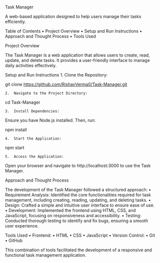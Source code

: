 Task Manager

A web-based application designed to help users manage their tasks efficiently.

Table of Contents
	•	Project Overview
	•	Setup and Run Instructions
	•	Approach and Thought Process
	•	Tools Used

Project Overview

The Task Manager is a web application that allows users to create, read, update, and delete tasks. It provides a user-friendly interface to manage daily activities effectively.

Setup and Run Instructions
	1.	Clone the Repository:

git clone https://github.com/RishavVerma0/Task-Manager.git


	2.	Navigate to the Project Directory:

cd Task-Manager


	3.	Install Dependencies:
Ensure you have Node.js installed. Then, run:

npm install


	4.	Start the Application:

npm start


	5.	Access the Application:
Open your browser and navigate to http://localhost:3000 to use the Task Manager.

Approach and Thought Process

The development of the Task Manager followed a structured approach:
	•	Requirement Analysis: Identified the core functionalities required for task management, including creating, reading, updating, and deleting tasks.
	•	Design: Crafted a simple and intuitive user interface to ensure ease of use.
	•	Development: Implemented the frontend using HTML, CSS, and JavaScript, focusing on responsiveness and accessibility.
	•	Testing: Conducted thorough testing to identify and fix bugs, ensuring a smooth user experience.

Tools Used
	•	Frontend:
	•	HTML
	•	CSS
	•	JavaScript
	•	Version Control:
	•	Git
	•	GitHub

This combination of tools facilitated the development of a responsive and functional task management application.

